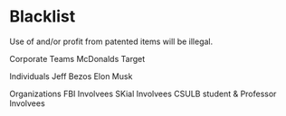 # Blacklist

Use of and/or profit from patented items will be illegal. 

Corporate Teams
  McDonalds
  Target

Individuals
  Jeff Bezos
  Elon Musk

Organizations
  FBI Involvees
  SKial Involvees
  CSULB student & Professor Involvees

